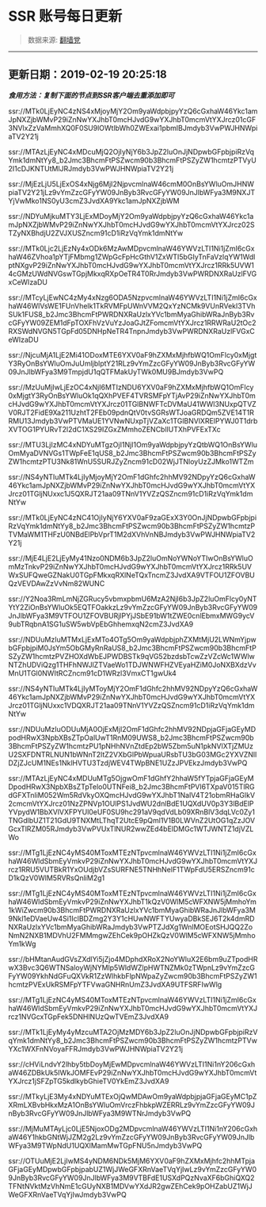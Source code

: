 # SSR 账号每日更新 
> 数据来源: [翻墙党](https://fanqiangdang.com/) 
----------------------------------------------
## 更新日期：2019-02-19 20:25:18 
***食用方法：复制下面的节点到SSR客户端去重添加即可***

 ssr://MTk0LjEyNC4zNS4xMjoyMjY2Om9yaWdpbjpyYzQ6cGxhaW46Ykc1amJpNXZjbWMvP29iZnNwYXJhbT0mcHJvdG9wYXJhbT0mcmVtYXJrcz01cGF3NVlxZzVaMmhXQ0F0SU9lOWtlbWh0ZWExai1pbmlBJmdyb3VwPWJHNWpiaTV2Y21j

ssr://MTAzLjEyNC4xMDcuMjQ2OjIyNjY6b3JpZ2luOnJjNDpwbGFpbjpiRzVqYmk1dmNtYy8_b2Jmc3BhcmFtPSZwcm90b3BhcmFtPSZyZW1hcmtzPTVyU2I1cDJKNTUtMlJRJmdyb3VwPWJHNWpiaTV2Y21j

ssr://MjEzLjU5LjExOS4xNjg6MjI2NjpvcmlnaW46cmM0OnBsYWluOmJHNWpiaTV2Y21jLz9vYmZzcGFyYW09JnByb3RvcGFyYW09JnJlbWFya3M9NXJTYjVwMko1NS0yU3cmZ3JvdXA9Ykc1amJpNXZjbWM

ssr://NDYuMjkuMTY3LjExMDoyMjY2Om9yaWdpbjpyYzQ6cGxhaW46Ykc1amJpNXZjbWMvP29iZnNwYXJhbT0mcHJvdG9wYXJhbT0mcmVtYXJrcz02STZyNXBhdjU2ZVJXUSZncm91cD1iRzVqYmk1dmNtYw

ssr://MTk0Ljc2LjEzNy4xODk6MzAwMDpvcmlnaW46YWVzLTI1Ni1jZmI6cGxhaW46ZVhoa1pYTjFMbmg1ZWpGcFpHcGthV1ZxWTI5bGIyTnFaVzlqYW1WdlptNXgvP29iZnNwYXJhbT0mcHJvdG9wYXJhbT0mcmVtYXJrcz1RRk5UVW14cGMzUWdNVGswTGpjMkxqRXpOeTR4T0RrJmdyb3VwPWRDNXRaUzlFVGxCeWIzaDU

ssr://MTcyLjEwNC4zMy4xNzg6ODA5NzpvcmlnaW46YWVzLTI1Ni1jZmI6cGxhaW46WlVsWE1FUnVhelk1TkRVMFpUWnVVM2QxYzNCMk9VUnRVekl3TVhSUk1FUS8_b2Jmc3BhcmFtPWRDNXRaUzlxYVc1bmMyaGhibWRaJnByb3RvcGFyYW09ZEM1dFpTOXFhVzVuYzJoaGJtZFomcmVtYXJrcz1RRWRaU2tOc2RXSWdNVGN5TGpFd05DNHpNeTR4TnpnJmdyb3VwPWRDNXRaUzlFVGxCeWIzaDU

ssr://NjcuMjA1LjE2Mi41ODoxMTE6YXV0aF9hZXMxMjhfbWQ1OmFlcy0xMjgtY3RyOnBsYWluOmJuUmljblptY21RLz9vYmZzcGFyYW09JnByb3RvcGFyYW09JnJlbWFya3M9TmpjdU1qQTFMakUyTWk0MU9BJmdyb3VwPQ

ssr://MzUuMjIwLjEzOC4xNjI6MTIzNDU6YXV0aF9hZXMxMjhfbWQ1OmFlcy0xMjgtY3RyOnBsYWluOk1qQXhPVEF4TVRSMFpYTjAvP29iZnNwYXJhbT0mcHJvdG9wYXJhbT0mcmVtYXJrcz01TGlBNWFTcDVMaU41WWl3NUxpQTVZV0RJT2FidE9Xa211UzhtT2FEb09pdnQtV0tvSGRsWTJoaGRDQm5ZVE14T1RRMU13Jmdyb3VwPTVMaUE1YVNwNUxpTjVZaXc1TGlBNVlXRElPYWJ0T1drbXVTOG1PYURvT2l2dC1XS29IZGxZMmhoZENCbllUTXhPVFExTXc

ssr://MTU3LjIzMC4xNDYuMTgzOjI1NjI1Om9yaWdpbjpyYzQtbWQ1OnBsYWluOmMyaDVNVGs1TWpFeE1qUS8_b2Jmc3BhcmFtPSZwcm90b3BhcmFtPSZyZW1hcmtzPTU3Nk81WnU5SURJZyZncm91cD02WjJTNloyUzZJMko1WTZm

ssr://NS4yNTIuMTk4LjIyMjoyMjY2OmF1dGhfc2hhMV92NDpyYzQ6cGxhaW46Ykc1amJpNXZjbWMvP29iZnNwYXJhbT0mcHJvdG9wYXJhbT0mcmVtYXJrcz01TGljNUxxc1J5QXRJT21aa09TNnV1YVZzQSZncm91cD1iRzVqYmk1dmNtYw

ssr://MTk0LjEyNC4zNC41OjIyNjY6YXV0aF9zaGExX3Y0OnJjNDpwbGFpbjpiRzVqYmk1dmNtYy8_b2Jmc3BhcmFtPSZwcm90b3BhcmFtPSZyZW1hcmtzPTVMaWM1THFzU0NBdElPbVprT1M2dXVhVnNBJmdyb3VwPWJHNWpiaTV2Y21j

ssr://MjE4LjE2LjEyMy41Nzo0NDM6b3JpZ2luOmNoYWNoYTIwOnBsYWluOmMzTnkvP29iZnNwYXJhbT0mcHJvdG9wYXJhbT0mcmVtYXJrcz1RRk5UVWxSUFQweGZNakU0TGpFMkxqRXlNeTQxTncmZ3JvdXA9VTFOU1ZFOVBUQzVEVDAwZzVvNm82WUNC

ssr://Y2Noa3RmLmNjZGRucy5vbmxpbmU6MzA2NjI6b3JpZ2luOmFlcy0yNTYtY2ZiOnBsYWluOk5EQTFOakkzLz9vYmZzcGFyYW09JnByb3RvcGFyYW09JnJlbWFya3M9VTFOU1ZFOVBURjlPYjJSbE91bW1tZWE0cnlEbmxMWG9ycV9ubTRqbnA1SG1uSW5wbVpEbGhhemxqN2cmZ3JvdXA9

ssr://NDUuMzIuMTMxLjExMTo4OTg5Om9yaWdpbjphZXMtMjU2LWNmYjpwbGFpbjpiM0JsYm5ObGMyRnRaUS8_b2Jmc3BhcmFtPSZwcm90b3BhcmFtPSZyZW1hcmtzPVZHOXdWbEJPWDBSTk9qVG52bzdsbTcwZzVZcWc1WWlwNTZhUDViQzg1THFhNWJlZTVaeWo1TDJWNWFHZVEyaHZiM0JoNXBXdzVvMnU1TGl0NWItRCZncm91cD1WRzl3VmxCT1gwUk4

ssr://NS4yNTIuMTk4LjIyMToyMjY2OmF1dGhfc2hhMV92NDpyYzQ6cGxhaW46Ykc1amJpNXZjbWMvP29iZnNwYXJhbT0mcHJvdG9wYXJhbT0mcmVtYXJrcz01TGljNUxxc1VDQXRJT21aa09TNnV1YVZzQSZncm91cD1iRzVqYmk1dmNtYw

ssr://NDUuMzIuODUuMjA0OjExMjI2OmF1dGhfc2hhMV92NDpjaGFjaGEyMDpodHRwX3NpbXBsZTpOalUwT1RnM09UWS8_b2Jmc3BhcmFtPSZwcm90b3BhcmFtPSZyZW1hcmtzPU1pNHhNVnZtdEp2bW5Zbm5uN1pkNVlXTjZMUzU2SXFDNTRLNUN1bWNnT2ltZ2VXbGlPbWpuaURsbTU3bG03MGc2YXVZNllDZjZJcUM1NEs1NklHVTU3TzdjWEV4TWpBNE1UZzJPVEkzJmdyb3VwPQ

ssr://MTAzLjEyNC4xMDUuMTg5OjgwOmF1dGhfY2hhaW5fYTpjaGFjaGEyMDpodHRwX3NpbXBsZTpTelo0UTNFei8_b2Jmc3BhcmFtPVl6TXpaV015TlRGdGFXTnliM052Wm5RdVkyOXQmcHJvdG9wYXJhbT1NalV4T21obmRHaGlkV2cmcmVtYXJrcz01NzZPNVp1OUlPS1JvdWU2dnlBdE1UQXdUV0p3Y3lBdElPYVpydW1BbXVlVXFPYUl0eUF0SU9hc291aV9qdVdLb09XRnBlV3dqLVc0Zy1TNGdlbUZ1T21GdU9TNXMtLThqT2UtcE9pQml1V1B0LWVnZ2UtOG1qZzJOVGcxTlRZM05RJmdyb3VwPVUxTlNUR2wwZEd4bElDMGc1WTJWNTZ1djVZLWo

ssr://MTg1LjEzNC4yMS40MToxMTEzNTpvcmlnaW46YWVzLTI1Ni1jZmI6cGxhaW46WldSbmEyVmkvP29iZnNwYXJhbT0mcHJvdG9wYXJhbT0mcmVtYXJrcz1RRU5VUTBkR1YxOUdjbVZsSURFNE5TNHhNelF1TWpFdU5ERSZncm91cD1kQzV0WlM5RVRsQnliM2g1

ssr://MTg1LjEzNC4yMS40MToxMTEzNTpvcmlnaW46YWVzLTI1Ni1jZmI6cGxhaW46WldSbmEyVmkvP29iZnNwYXJhbT1kQzV0WlM5cWFXNW5jMmhoYm1kWiZwcm90b3BhcmFtPWRDNXRaUzlxYVc1bmMyaGhibWRaJnJlbWFya3M9Nkl1eDVaeUw4Si1IclBDZmg2Y3Y1cHUwNWFTYUwyaDBkSEJ6T2k4dmRDNXRaUzlxYVc1bmMyaGhibWRaJmdyb3VwPTZJdXg1WnlMOEotSHJQQ2ZoNmN2NXB1MDVhU2FMMmgwZEhCek9pOHZkQzV0WlM5cWFXNW5jMmhoYm1kWg

ssr://bHMtanAudGVsZXdlYi5jZjo4MDphdXRoX2NoYWluX2E6bm9uZTpodHRwX3Bvc3Q6WTNSaloyWjNYMlp5WldWZlpHWTNZMk0zTWpnLz9vYmZzcGFyYW09YkhNdGFuQXVkR1ZzWlhkbFlpNWpaZyZwcm90b3BhcmFtPSZyZW1hcmtzPVExUkRSMFpYTFVwaGNHRnUmZ3JvdXA9UTFSRFIwWlg

ssr://MTg1LjEzNC4yMS40MToxMTEzNTpvcmlnaW46YWVzLTI1Ni1jZmI6cGxhaW46WldSbmEyVmkvP29iZnNwYXJhbT0mcHJvdG9wYXJhbT0mcmVtYXJrcz1NVGcxTGpFek5DNHlNUzQwTVEmZ3JvdXA9

ssr://MTk1LjEyMy4yMzcuMTA2OjMzMDY6b3JpZ2luOnJjNDpwbGFpbjpiRzVqYmk1dmNtYy8_b2Jmc3BhcmFtPSZwcm90b3BhcmFtPSZyZW1hcmtzPTVwYXc1WXFnNVoyaFFRJmdyb3VwPWJHNWpiaTV2Y21j

ssr://cHViLndvY2lhby5tbDoyMjEwMDpvcmlnaW46YWVzLTI1Ni1nY206cGxhaW46ZDBkUk5IWkJOMFEvP29iZnNwYXJhbT0mcHJvdG9wYXJhbT0mcmVtYXJrcz1jSFZpTG5kdlkybGhieTV0YkEmZ3JvdXA9

ssr://MTkyLjE3My4xNDYuMTExOjQwMDAwOm9yaWdpbjpjaGFjaGEyMC1pZXRmLXBvbHkxMzA1OnBsYWluOmVrczFhbkpWZERRLz9vYmZzcGFyYW09JnByb3RvcGFyYW09JnJlbWFya3M9WTNrJmdyb3VwPQ

ssr://MjMuMTAyLjc0LjE5NjoxODg2MDpvcmlnaW46YWVzLTI1Ni1nY206cGxhaW46Y1hkbGNtWjJZM2g2Lz9vYmZzcGFyYW09JnByb3RvcGFyYW09JnJlbWFya3M9TWpNdU1UQXlMamMwTGpFNU5nJmdyb3VwPQ

ssr://OTUuMjE2LjIwMS4yNDM6NDk5MjM6YXV0aF9hZXMxMjhfc2hhMTpjaGFjaGEyMDpwbGFpbjpabUZ1WjJWeGFXRnVaeTVqYjIwLz9vYmZzcGFyYW09JnByb3RvcGFyYW09JnJlbWFya3M9VTBFdE1USXdPQzNvaXF6bGhiQXQ2TFNtNVktMzVhNmE1cGUyNXB1MDVwYXdJR2gwZEhCek9pOHZabUZ1WjJWeGFXRnVaeTVqYjIwJmdyb3VwPQ

